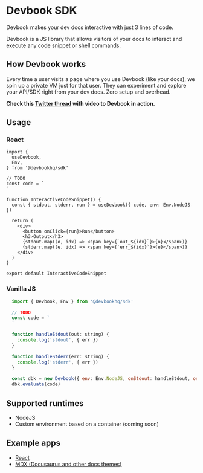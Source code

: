 # Devbook SDK
Devbook makes your dev docs interactive with just 3 lines of code.

Devbook is a JS library that allows visitors of your docs to interact and execute any code snippet or shell commands.

## How Devbook works
Every time a user visits a page where you use Devbook (like your docs), we spin up a private VM just for that user.
They can experiment and explore your API/SDK right from your dev docs. Zero setup and overhead.

**Check this [Twitter thread](https://twitter.com/mlejva/status/1482767780265050126) with video to Devbook in action.**

## Usage

### React
```tsx
import {
  useDevbook,
  Env,
} from '@devbookhq/sdk'

// TODO
const code = `
`

function InteractiveCodeSnippet() {
  const { stdout, stderr, run } = useDevbook({ code, env: Env.NodeJS })

  return (
    <div>
      <button onClick={run}>Run</button>
      <h3>Output</h3>
      {stdout.map((o, idx) => <span key={`out_${idx}`}>{o}</span>)}
      {stderr.map((e, idx) => <span key={`err_${idx}`}>{e}</span>)}
    </div>
  )
}

export default InteractiveCodeSnippet
```

### Vanilla JS
```js
  import { Devbook, Env } from '@devbookhq/sdk'

  // TODO
  const code = `
  `

  function handleStdout(out: string) {
    console.log('stdout', { err })
  }

  function handleStderr(err: string) {
    console.log('stderr', { err })
  }

  const dbk = new Devbook({ env: Env.NodeJS, onStdout: handleStdout, onStderr: handleStderr })
  dbk.evaluate(code)
```

## Supported runtimes
- NodeJS
- Custom environment based on a container (coming soon)

## Example apps
- [React]('examples/react-app')
- [MDX (Docusaurus and other docs themes)]('examples/docusaurus')
